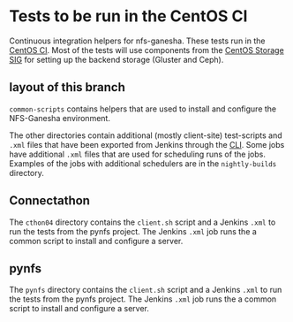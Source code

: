 # Tests to be run in the CentOS CI
Continuous integration helpers for nfs-ganesha. These tests run in the [CentOS
CI](https://ci.centos.org/view/NFS-Ganesha). Most of the tests will use
components from the [CentOS Storage
SIG](https://wiki.centos.org/SpecialityGroups/Storage) for setting up the
backend storage (Gluster and Ceph).

## layout of this branch
`common-scripts` contains helpers that are used to install and configure the
NFS-Ganesha environment.

The other directories contain additional (mostly client-site) test-scripts and
`.xml` files that have been exported from Jenkins through the
[CLI](https://ci.centos.org/cli). Some jobs have additional `.xml` files that
are used for scheduling runs of the jobs. Examples of the jobs with additional
schedulers are in the `nightly-builds` directory.

## Connectathon
The `cthon04` directory contains the `client.sh` script and a Jenkins `.xml` to
run the tests from the pynfs project. The Jenkins `.xml` job runs the a common
script to install and configure a server.

## pynfs
The `pynfs` directory contains the `client.sh` script and a Jenkins `.xml` to
run the tests from the pynfs project. The Jenkins `.xml` job runs the a common
script to install and configure a server.
